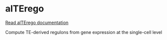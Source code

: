 # alTErego

[Read alTErego documentation](https://alexdray86.github.io/alTErego/build/html/index.html)

Compute TE-derived regulons from gene expression at the single-cell level
